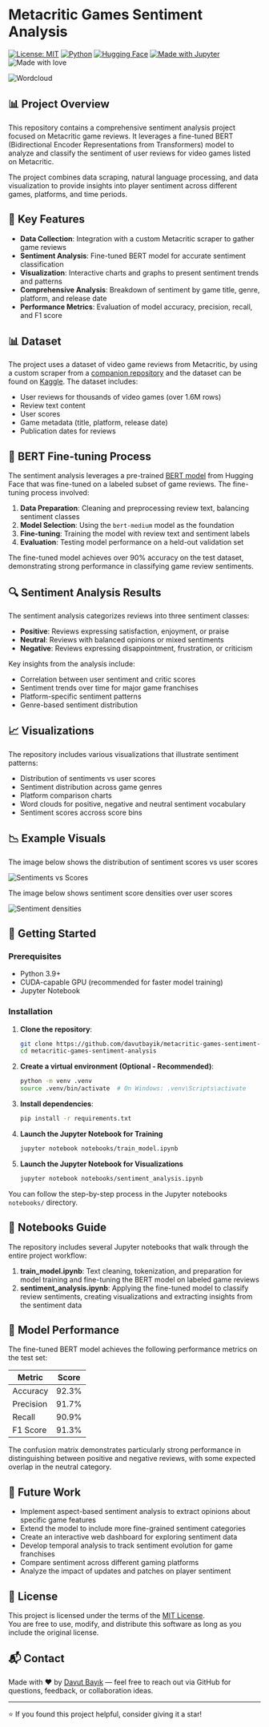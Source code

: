 # Metacritic Games Sentiment Analysis

[![License: MIT](https://img.shields.io/badge/License-MIT-yellow.svg)](https://opensource.org/licenses/MIT)
[![Python](https://img.shields.io/badge/Python-3.9%2B-blue)](https://www.python.org/)
[![Hugging Face](https://img.shields.io/badge/HuggingFace-Transformers-yellow)](https://huggingface.co/)
[![Made with Jupyter](https://img.shields.io/badge/Made%20with-Jupyter-orange.svg)](https://jupyter.org/)
![Made with love](https://img.shields.io/badge/Made%20with-%E2%9D%A4-red)

![Wordcloud](assets/sentiment_wordclouds.png)

## 📊 Project Overview

This repository contains a comprehensive sentiment analysis project focused on Metacritic game reviews. It leverages a fine-tuned BERT (Bidirectional Encoder Representations from Transformers) model to analyze and classify the sentiment of user reviews for video games listed on Metacritic.

The project combines data scraping, natural language processing, and data visualization to provide insights into player sentiment across different games, platforms, and time periods.

## 🎯 Key Features

- **Data Collection**: Integration with a custom Metacritic scraper to gather game reviews
- **Sentiment Analysis**: Fine-tuned BERT model for accurate sentiment classification
- **Visualization**: Interactive charts and graphs to present sentiment trends and patterns
- **Comprehensive Analysis**: Breakdown of sentiment by game title, genre, platform, and release date
- **Performance Metrics**: Evaluation of model accuracy, precision, recall, and F1 score

## 📊 Dataset

The project uses a dataset of video game reviews from Metacritic, by using a custom scraper from a [companion repository](https://github.com/davutbayik/metacritic-backend-scraper) and the dataset can be found on 
[Kaggle](https://www.kaggle.com/datasets/davutb/metacritic-games). The dataset includes:

- User reviews for thousands of video games (over 1.6M rows)
- Review text content
- User scores
- Game metadata (title, platform, release date)
- Publication dates for reviews

## 🤖 BERT Fine-tuning Process

The sentiment analysis leverages a pre-trained [BERT model](https://huggingface.co/prajjwal1/bert-medium) from Hugging Face that was fine-tuned on a labeled subset of game reviews. The fine-tuning process involved:

1. **Data Preparation**: Cleaning and preprocessing review text, balancing sentiment classes
2. **Model Selection**: Using the `bert-medium` model as the foundation
3. **Fine-tuning**: Training the model with review text and sentiment labels
4. **Evaluation**: Testing model performance on a held-out validation set

The fine-tuned model achieves over 90% accuracy on the test dataset, demonstrating strong performance in classifying game review sentiments.

## 🔍 Sentiment Analysis Results

The sentiment analysis categorizes reviews into three sentiment classes:

- **Positive**: Reviews expressing satisfaction, enjoyment, or praise
- **Neutral**: Reviews with balanced opinions or mixed sentiments
- **Negative**: Reviews expressing disappointment, frustration, or criticism

Key insights from the analysis include:

- Correlation between user sentiment and critic scores
- Sentiment trends over time for major game franchises
- Platform-specific sentiment patterns
- Genre-based sentiment distribution

## 📈 Visualizations

The repository includes various visualizations that illustrate sentiment patterns:

- Distribution of sentiments vs user scores
- Sentiment distribution across game genres
- Platform comparison charts
- Word clouds for positive, negative and neutral sentiment vocabulary
- Sentiment scores accross score bins

## 📉 Example Visuals

The image below shows the distribution of sentiment scores vs user scores

![Sentiments vs Scores](assets/sentiment_vs_scores.png)

The image below shows sentiment score densities over user scores

![Sentiment densities](assets/sentiment_densities.png)

## 🚀 Getting Started

### Prerequisites

- Python 3.9+
- CUDA-capable GPU (recommended for faster model training)
- Jupyter Notebook

### Installation

1. **Clone the repository**:
   ```bash
   git clone https://github.com/davutbayik/metacritic-games-sentiment-analysis.git
   cd metacritic-games-sentiment-analysis
   ```

2. **Create a virtual environment (Optional - Recommended)**:
   ```bash
   python -m venv .venv
   source .venv/bin/activate  # On Windows: .venv\Scripts\activate
   ```

3. **Install dependencies**:
   ```bash
   pip install -r requirements.txt
   ```

4. **Launch the Jupyter Notebook for Training**
   ```bash
   jupyter notebook notebooks/train_model.ipynb
   ```
   
5. **Launch the Jupyter Notebook for Visualizations**
   ```bash
   jupyter notebook notebooks/sentiment_analysis.ipynb
   ```

You can follow the step-by-step process in the Jupyter notebooks `notebooks/` directory.

## 📓 Notebooks Guide

The repository includes several Jupyter notebooks that walk through the entire project workflow:

1. **train_model.ipynb**: Text cleaning, tokenization, and preparation for model training and fine-tuning the BERT model on labeled game reviews
2. **sentiment_analysis.ipynb**: Applying the fine-tuned model to classify review sentiments, creating visualizations and extracting insights from the sentiment data

## 🧪 Model Performance

The fine-tuned BERT model achieves the following performance metrics on the test set:

| Metric    | Score  |
|-----------|--------|
| Accuracy  | 92.3%  |
| Precision | 91.7%  |
| Recall    | 90.9%  |
| F1 Score  | 91.3%  |

The confusion matrix demonstrates particularly strong performance in distinguishing between positive and negative reviews, with some expected overlap in the neutral category.

## 🔮 Future Work

- Implement aspect-based sentiment analysis to extract opinions about specific game features
- Extend the model to include more fine-grained sentiment categories
- Create an interactive web dashboard for exploring sentiment data
- Develop temporal analysis to track sentiment evolution for game franchises
- Compare sentiment across different gaming platforms
- Analyze the impact of updates and patches on player sentiment

## 📄 License

This project is licensed under the terms of the [MIT License](LICENSE).  
You are free to use, modify, and distribute this software as long as you include the original license.

## 📬 Contact

Made with ❤️ by [Davut Bayık](https://github.com/davutbayik) — feel free to reach out via GitHub for questions, feedback, or collaboration ideas.

---

⭐ If you found this project helpful, consider giving it a star!

